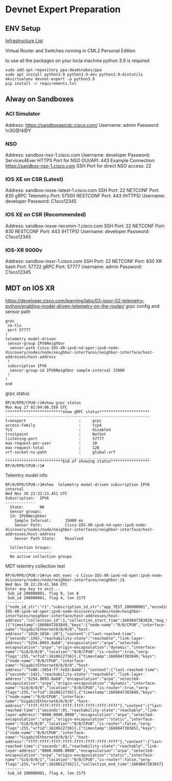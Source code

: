 # Devnet Expert Preparation
## ENV Setup
[Infrastructure List](https://learningnetwork.cisco.com/s/article/devnet-expert-equipment-and-software-list)

Virtual Router and Switches running in CML2 Personal Edition

to use all the packages on your locla machine python 3.9 is required
```
sudo add-apt-repository ppa:deadsnakes/ppa
sudo apt install python3.9 python3.9-dev python3.9-distutils
mkvirtualenv devnet-expert -p python3.9
pip install -r requirements.txt
```

## Alway on Sandboxes
### ACI Simulator
Address: https://sandboxapicdc.cisco.com/
Username: admin
Password: !v3G@!4@Y

### NSO
Address: sandbox-nso-1.cisco.com
Username: developer
Password: Services4Ever
HTTPS Port for NSO GUI/API: 443
Example Connection: https://sandbox-nso-1.cisco.com
SSH Port for direct NSO access: 22

### IOS XE on CSR (Latest)
Address: sandbox-iosxe-latest-1.cisco.com
SSH Port: 22
NETCONF Port: 830
gRPC Telemetry Port: 57500
RESTCONF Port: 443 (HTTPS) 
Username: developer
Password: C1sco12345

### IOS XE on CSR (Recommended)
Address: sandbox-iosxe-recomm-1.cisco.com 
SSH Port: 22
NETCONF Port: 830
RESTCONF Port: 443 (HTTPS) 
Username: developer
Password: C1sco12345

### IOS-XR 9000v
Address:	sandbox-iosxr-1.cisco.com
SSH Port:	22
NETCONF Port:	830
XR bash Port:	57722
gRPC Port:	57777
Username: admin
Password: C1sco12345

## MDT on IOS XR
https://developer.cisco.com/learning/labs/03-iosxr-02-telemetry-python/enabling-model-driven-telemetry-on-the-router/
grpc config and sensor path
```
grpc
 no-tls
 port 57777
!
telemetry model-driven
 sensor-group IPV6Neighbor
  sensor-path Cisco-IOS-XR-ipv6-nd-oper:ipv6-node-discovery/nodes/node/neighbor-interfaces/neighbor-interface/host-addresses/host-address
 !
 subscription IPV6
  sensor-group-id IPV6Neighbor sample-interval 15000
 !
!
end
```
grpc status
```
RP/0/RP0/CPU0:r1#show grpc status
Mon Aug 27 02:04:06.558 UTC
*************************show gRPC status**********************
---------------------------------------------------------------
transport                       :     grpc
access-family                   :     tcp4
TLS                             :     disabled
trustpoint                      :     NotSet
listening-port                  :     57777
max-request-per-user            :     10
max-request-total               :     128
vrf-socket-ns-path              :     global-vrf
_______________________________________________________________
*************************End of showing status*****************
RP/0/RP0/CPU0:r1#

```

Telemtry model info
```
RP/0/RP0/CPU0:r1#show  telemetry model-driven subscription IPV6 internal
Wed Nov 30 22:32:23.451 UTC
Subscription:  IPV6
-------------
  State:       NA
  Sensor groups:
  Id: IPV6Neighbor
    Sample Interval:      15000 ms
    Sensor Path:          Cisco-IOS-XR-ipv6-nd-oper:ipv6-node-discovery/nodes/node/neighbor-interfaces/neighbor-interface/host-addresses/host-address
    Sensor Path State:    Resolved

  Collection Groups:
  ------------------
  No active collection groups
```

MDT telemtry collection test
```
RP/0/RP0/CPU0:r1#run mdt_exec -s Cisco-IOS-XR-ipv6-nd-oper:ipv6-node-discovery/nodes/node/neighbor-interfaces/neighbor-i$
Wed Nov 30 22:29:41.560 UTC
Enter any key to exit...
 Sub_id 200000001, flag 0, len 0
 Sub_id 200000001, flag 4, len 2175
--------
{"node_id_str":"r1","subscription_id_str":"app_TEST_200000001","encoding_path":"Cisco-IOS-XR-ipv6-nd-oper:ipv6-node-discovery/nodes/node/neighbor-interfaces/neighbor-interface/host-addresses/host-address","collection_id":1,"collection_start_time":1669847383828,"msg_timestamp":1669847383850,"data_json":[{"timestamp":1669847383849,"keys":{"node-name":"0/0/CPU0","interface-name":"GigabitEthernet0/0/0/0","host-address":"1010:1010::20"},"content":{"last-reached-time":{"seconds":156},"reachability-state":"reachable","link-layer-address":"5254.0093.8ab0","encapsulation":"arpa","selected-encapsulation":"arpa","origin-encapsulation":"dynamic","interface-name":"Gi0/0/0/0","location":"0/0/CPU0","is-router":true,"serg-flags":255,"vrfid":1610612736}},{"timestamp":1669847383849,"keys":{"node-name":"0/0/CPU0","interface-name":"GigabitEthernet0/0/0/0","host-address":"fe80::5054:ff:fe93:8ab0"},"content":{"last-reached-time":{"seconds":142},"reachability-state":"reachable","link-layer-address":"5254.0093.8ab0","encapsulation":"arpa","selected-encapsulation":"arpa","origin-encapsulation":"dynamic","interface-name":"Gi0/0/0/0","location":"0/0/CPU0","is-router":true,"serg-flags":255,"vrfid":1610612736}},{"timestamp":1669847383849,"keys":{"node-name":"0/0/CPU0","interface-name":"GigabitEthernet0/0/0/0","host-address":"ffff:ffff:ffff:ffff:ffff:ffff:ffff:ffff"},"content":{"last-reached-time":{"seconds":0},"reachability-state":"reachable","link-layer-address":"0000.0000.0000","encapsulation":"arpa","selected-encapsulation":"arpa","origin-encapsulation":"static","interface-name":"Gi0/0/0/0","location":"0/0/CPU0","is-router":false,"serg-flags":255,"vrfid":1610612736}},{"timestamp":1669847383851,"keys":{"node-name":"0/0/CPU0","interface-name":"GigabitEthernet0/0/0/1","host-address":"ffff:ffff:ffff:ffff:ffff:ffff:ffff:ffff"},"content":{"last-reached-time":{"seconds":0},"reachability-state":"reachable","link-layer-address":"0000.0000.0000","encapsulation":"arpa","selected-encapsulation":"arpa","origin-encapsulation":"static","interface-name":"Gi0/0/0/1","location":"0/0/CPU0","is-router":false,"serg-flags":255,"vrfid":1610612736}}],"collection_end_time":1669847383857}
--------
 Sub_id 200000001, flag 4, len 2175
```